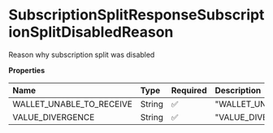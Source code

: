 # SubscriptionSplitResponseSubscriptionSplitDisabledReason

Reason why subscription split was disabled

**Properties**

| Name                     | Type   | Required | Description                |
| :----------------------- | :----- | :------- | :------------------------- |
| WALLET_UNABLE_TO_RECEIVE | String | ✅       | "WALLET_UNABLE_TO_RECEIVE" |
| VALUE_DIVERGENCE         | String | ✅       | "VALUE_DIVERGENCE"         |

<!-- This file was generated by liblab | https://liblab.com/ -->
